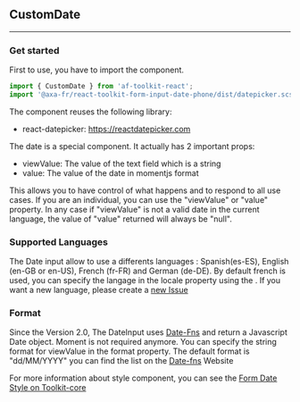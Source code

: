 ## CustomDate

---

### Get started

First to use, you have to import the component.

```js
import { CustomDate } from 'af-toolkit-react';
import '@axa-fr/react-toolkit-form-input-date-phone/dist/datepicker.scss';
```

The component reuses the following library:

- react-datepicker: https://reactdatepicker.com

The date is a special component. It actually has 2 important props:

- viewValue: The value of the text field which is a string
- value: The value of the date in momentjs format

This allows you to have control of what happens and to respond to all use cases. If you are an individual, you can use the "viewValue" or "value" property. In any case if "viewValue" is not a valid date in the current language, the value of "value" returned will always be "null".


### Supported Languages

The Date input allow to use a differents languages : Spanish(es-ES), English (en-GB or en-US), French (fr-FR) and German (de-DE). By default french is used, you can specify the langage in the locale property using the . If you want a new language, please create a [new Issue](https://github.com/AxaGuilDEv/react-toolkit/issues)

### Format

Since the Version 2.0, The DateInput uses [Date-Fns](https://date-fns.org/) and return a Javascript Date object. Moment is not required anymore. You can specify the string format for viewValue in the format property. The default format is "dd/MM/YYYY" you can find the list on the [Date-fns](https://date-fns.org/v2.0.0-alpha.18/docs/format) Website

For more information about style component, you can see the [Form Date Style on Toolkit-core ](http://toolkit-intranet-axa.azurewebsites.net/#/form)
